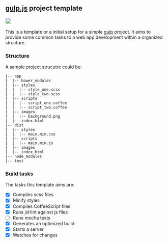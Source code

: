 ## [gulp.js](http://gulpjs.com/) project template
<a href="http://badge.fury.io/js/gulp-project-template"><img src="https://badge.fury.io/js/gulp-project-template@2x.png" alt="NPM version" height="18"></a>
<a href="https://david-dm.org/bernardogfilho/gulp-project-template"><img src="https://david-dm.org/bernardogfilho/gulp-project-template.png?theme=shields.io" alt=""></a>

This is a template or a initial setup for a simple [gulp](http://gulpjs.com/) project. It aims to provide some common tasks to a web app development within a organized structure.

### Structure

A sample project strucutre could be:

```
|-- app
|  |-- bower_modules
|  |-- styles
|  |  |-- style_one.scss
|  |  |-- style_two.scss
|  |-- scripts
|  |  |-- script_one.coffee
|  |  |-- script_two.coffee
|  |-- images
|  |  |-- background.png
|  |-- index.html
|-- dist
|  |-- styles
|  |  |-- main.min.css
|  |-- scripts
|  |  |-- main.min.js
|  |-- images
|  |-- index.html
|-- node_modules
|-- test
```

### Build tasks

The tasks this template aims are:

- [x] Compiles scss files
- [x] Minify styles
- [x] Compiles CoffeeScript files
- [x] Runs jsHint against js files
- [ ] Runs mocha tests
- [x] Generates an optimized build 
- [x] Starts a server
- [x] Watches for changes